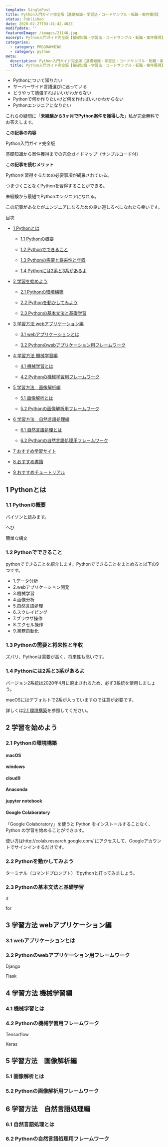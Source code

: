 ```yaml
---
template: SinglePost
title: Python入門ガイド完全版【基礎知識・学習法・コードサンプル・転職・案件獲得】
status: Published
date: 2020-02-27T03:41:42.462Z
modifydate: ''
featuredImage: /images/21146.jpg
excerpt: Python入門ガイド完全版【基礎知識・学習法・コードサンプル・転職・案件獲得】
categories:
  - category: PROGRAMMING
  - category: python
meta:
  description: Python入門ガイド完全版【基礎知識・学習法・コードサンプル・転職・案件獲得】
  title: Python入門ガイド完全版【基礎知識・学習法・コードサンプル・転職・案件獲得】
---
```


<div class="SinglePost--List2">

<ul>

<li>Pythonについて知りたい</li>

<li>サーバーサイド言語選びに迷っている</li>

<li>どうやって勉強すればいいかわからない</li>

<li>Pythonで何か作りたいけど何を作ればいいかわからない</li>

<li>Pythonエンジニアになりたい</li>

</ul>

</div>

これらの疑問に「**未経験から3ヶ月でPython案件を獲得した**」私が完全無料でお答えします。

**この記事の内容**

<div class="SinglePost--List2">

Python入門ガイド完全版

基礎知識から案件獲得までの完全ガイドマップ（サンプルコード付）

</div>

**この記事を読むメリット**

<div class="SinglePost--List2">

Pythonを習得するための必要事項が網羅されている。

つまづくことなくPythonを習得することができる。

未経験から最短でPythonエンジニアになれる。

</div>

この記事があなたがエンジニアになるための良い道しるべになれたら幸いです。

<div class="SinglePost--List">

<p>目次</p>

<ul>

<a href="#1"><li>1 Pythonとは</li></a>

<ul>

<a href="#1.1"><li>1.1 Pythonの概要</li></a>

<a href="#1.2"><li>1.2 Pythonでできること</li></a>

<a href="#1.3"><li>1.3 Pythonの需要と将来性と年収</li></a>

<a href="#1.4"><li>1.4 Pythonには2系と3系があるよ</li></a>

</ul>

<a href="#2"><li>2 学習を始めよう</li></a>

<ul>

<a href="#2.1"><li>2.1 Pythonの環境構築</li></a>

<a href="#2.2"><li>2.2 Pythonを動かしてみよう</li></a>

<a href="#2.3"><li>2.3 Pythonの基本文法と基礎学習</li></a>

</ul>

<a href="#3"><li>3 学習方法 webアプリケーション編</li></a>

<ul>

<a href="#3.1"><li>3.1 webアプリケーションとは</li></a>

<a href="#3.2"><li>3.2 Pythonのwebアプリケーション用フレームワーク</li></a>

</ul>

<a href="#4"><li>4 学習方法 機械学習編</li></a>

<ul>

<a href="#4.1"><li>4.1 機械学習とは</li></a>

<a href="#4.2"><li>4.2 Pythonの機械学習用フレームワーク</li></a>

</ul>

<a href="#5"><li>5 学習方法　画像解析編</li></a>

<ul>

<a href="#5.1"><li>5.1 画像解析とは</li></a>

<a href="#5.2"><li>5.2 Pythonの画像解析用フレームワーク</li></a>

</ul>

<a href="#6"><li>6 学習方法　自然言語処理編</li></a>

<ul>

<a href="#6.1"><li>6.1 自然言語処理とは</li></a>

<a href="#6.2"><li>6.2 Pythonの自然言語処理用フレームワーク</li></a>

</ul>

<a href="#7"><li>7 おすすめ学習サイト</li></a>

<a href="#8"><li>8 おすすめ書籍</li></a>

<a href="#9"><li>9 おすすめチュートリアル</li></a>

</ul>

</div>

<h2 id="1">1 Pythonとは</h2>

<h3 id="1.1">1.1 Pythonの概要</h3>

パイソンと読みます。

へび

簡単な構文

<h3 id="1.2">1.2 Pythonでできること</h3>

pythonでできることを紹介します。Pythonでできることをまとめると以下の9つです。

<div class="SinglePost--List">

<ul>

<li>1.データ分析</li>

<li>2.webアプリケーション開発</li>

<li>3.機械学習</li>

<li>4.画像分析</li>

<li>5.自然言語処理</li>

<li>6.スクレイピング</li>

<li>7.ブラウザ操作</li>

<li>8.エクセル操作</li>

<li>9.業務自動化</li>

</div>

<h3 id="1.3">1.3 Pythonの需要と将来性と年収</h3>

ズバリ、Pythonは需要が高く、将来性も高いです。

<h3 id="1.4">1.4 Pythonには2系と3系があるよ</h3>

バージョン2系統は2020年4月に廃止されるため、必ず3系統を使用しましょう。

macOSにはデフォルトで2系が入っていますので注意が必要です。

詳しくは<a href="#2.1">2.1 環境構築</a>を参照してください。

<h2 id="2">2 学習を始めよう</h2>

<h3 id="2.1">2.1 Pythonの環境構築</h3>

<h4>macOS</h4>

<h4>windows</h4>

<h4>cloud9</h4>

<h4>Anaconda</h4>

<h4>jupyter notebook</h4>

<h4>Google Colaboratory</h4>

「Google Colaboratory」を使うと Python をインストールすることなく、Python の学習を始めることができます。

使い方はhttp://colab.research.google.com/ にアクセスして、Googleアカウントでサインインするだけです。

<h3 id="2.2">2.2 Pythonを動かしてみよう</h3>

ターミナル（コマンドプロンプト）でpythonと打ってみましょう。

<h3 id="2.3">2.3 Pythonの基本文法と基礎学習</h3>

if

for

<h2 id="3">3 学習方法 webアプリケーション編</h2>

<h3 id="3.1">3.1 webアプリケーションとは</h3>

<h3 id="3.2">3.2 Pythonのwebアプリケーション用フレームワーク</h3>

Django

Flask

<h2 id="4">4 学習方法 機械学習編</h2>

<h3 id="4.1">4.1 機械学習とは</h3>

<h3 id="4.2">4.2 Pythonの機械学習用フレームワーク</h3>

Tensorflow

Keras

<h2 id="5">5 学習方法　画像解析編</h2>

<h3 id="5.1">5.1 画像解析とは</h3>

<h3 id="5.2">5.2 Pythonの画像解析用フレームワーク</h3>

<h2 id="6">6 学習方法　自然言語処理編</h2>

<h3 id="6.1">6.1 自然言語処理とは</h3>

<h3 id="6.2">6.2 Pythonの自然言語処理用フレームワーク</h3>
